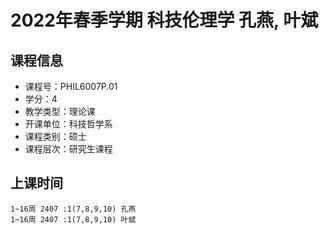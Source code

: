 # 2022年春季学期 科技伦理学 孔燕, 叶斌






## 课程信息

- 课程号：PHIL6007P.01
- 学分：4
- 教学类型：理论课
- 开课单位：科技哲学系
- 课程类别：硕士
- 课程层次：研究生课程

## 上课时间

```
1~16周 2407 :1(7,8,9,10) 孔燕
1~16周 2407 :1(7,8,9,10) 叶斌
```

